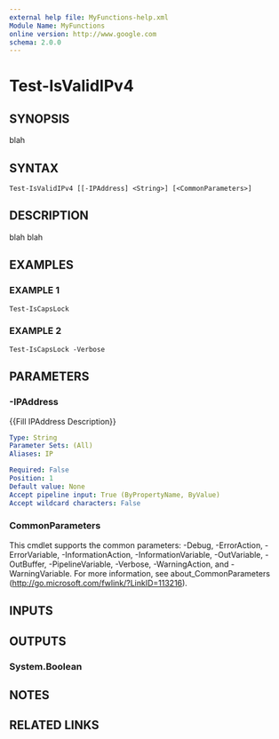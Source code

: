 ```yaml
---
external help file: MyFunctions-help.xml
Module Name: MyFunctions
online version: http://www.google.com
schema: 2.0.0
---
```


# Test-IsValidIPv4

## SYNOPSIS
blah

## SYNTAX

```
Test-IsValidIPv4 [[-IPAddress] <String>] [<CommonParameters>]
```

## DESCRIPTION
blah blah

## EXAMPLES

### EXAMPLE 1
```
Test-IsCapsLock
```

### EXAMPLE 2
```
Test-IsCapsLock -Verbose
```

## PARAMETERS

### -IPAddress
{{Fill IPAddress Description}}

```yaml
Type: String
Parameter Sets: (All)
Aliases: IP

Required: False
Position: 1
Default value: None
Accept pipeline input: True (ByPropertyName, ByValue)
Accept wildcard characters: False
```

### CommonParameters
This cmdlet supports the common parameters: -Debug, -ErrorAction, -ErrorVariable, -InformationAction, -InformationVariable, -OutVariable, -OutBuffer, -PipelineVariable, -Verbose, -WarningAction, and -WarningVariable.
For more information, see about_CommonParameters (http://go.microsoft.com/fwlink/?LinkID=113216).

## INPUTS

## OUTPUTS

### System.Boolean

## NOTES

## RELATED LINKS
